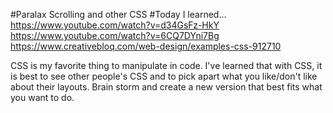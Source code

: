   #Paralax Scrolling and other CSS
  #Today I learned...
https://www.youtube.com/watch?v=d34GsFz-HkY
https://www.youtube.com/watch?v=6CQ7DYni7Bg
https://www.creativebloq.com/web-design/examples-css-912710
 
CSS is my favorite thing to manipulate in code. I've learned that with CSS, it is best to see other people's CSS and to pick apart what you like/don't like about their layouts. Brain storm and create a new version that best fits what you want to do. 